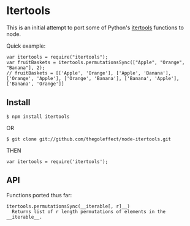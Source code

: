 # Itertools

This is an initial attempt to port some of Python's [itertools](http://docs.python.org/library/itertools.html) functions to node.  


Quick example:

    var itertools = require("itertools");
    var fruitBaskets = itertools.permutationsSync(["Apple", "Orange", "Banana"], 2);
    // fruitBaskets = [['Apple', 'Orange'], ['Apple', 'Banana'], ['Orange', 'Apple'], ['Orange', 'Banana'], ['Banana', 'Apple'], ['Banana', 'Orange']]


## Install

    $ npm install itertools

OR

    $ git clone git://github.com/thegoleffect/node-itertools.git

THEN

    var itertools = require('itertools');



## API

Functions ported thus far:

    itertools.permutationsSync(__iterable[, r]__)
      Returns list of r length permutations of elements in the __iterable__.